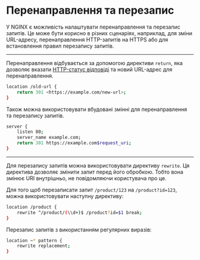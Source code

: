 # Перенаправлення та перезапис

У NGINX є можливість налаштувати перенаправлення та перезапис запитів. Це може бути корисно в різних сценаріях, наприклад, для зміни URL-адресу, перенаправлення HTTP-запитів на HTTPS або для встановлення правил перезапису запитів.

---

Перенаправлення відбувається за допомогою директиви `return`, яка дозволяє вказати [HTTP-статус відповіді](%D0%A1%D1%82%D0%B0%D1%82%D1%83%D1%81-%D0%BA%D0%BE%D0%B4%D0%B8%20af0fb8a255d04774a59773230690075e.md) та новий URL-адрес для перенаправлення.

```bash
location /old-url {
    return 301 <https://example.com/new-url>;
}
```

Також можна використовувати вбудовані змінні для перенаправлення та перезапису запитів.

```bash
server {
    listen 80;
    server_name example.com;
    return 301 https://example.com$request_uri;
}
```

---

Для перезапису запитів можна використовувати директиву `rewrite`. Ця директива дозволяє змінити запит перед його обробкою. Тобто вона змінює URI внутрішньо, не повідомляючи користувача про це.

Для того щоб перезаписати запит `/product/123` на `/product?id=123`, можна використовувати наступну директиву:

```bash
location /product {
    rewrite ^/product/(\\d+)$ /product?id=$1 break;
}
```

Перезапис запитів з використанням регулярних виразів:

```bash
location ~* pattern {
    rewrite replacement;
}
```